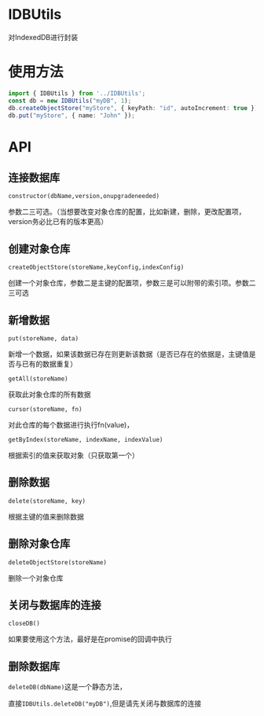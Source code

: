 # IDBUtils
对IndexedDB进行封装
# 使用方法

```ts
import { IDBUtils } from '../IDBUtils';
const db = new IDBUtils("myDB", 1);
db.createObjectStore("myStore", { keyPath: "id", autoIncrement: true });
db.put("myStore", { name: "John" });
```

# API

## 连接数据库

`constructor(dbName,version,onupgradeneeded) `

参数二三可选。（当想要改变对象仓库的配置，比如新建，删除，更改配置项，version务必比已有的版本更高）

## 创建对象仓库

`createObjectStore(storeName,keyConfig,indexConfig)`

创建一个对象仓库，参数二是主键的配置项，参数三是可以附带的索引项。参数二三可选

## 新增数据

`put(storeName, data) `

新增一个数据，如果该数据已存在则更新该数据（是否已存在的依据是，主键值是否与已有的数据重复）

`getAll(storeName)`

获取此对象仓库的所有数据

`cursor(storeName, fn)`

对此仓库的每个数据进行执行fn(value)，

`getByIndex(storeName, indexName, indexValue)`

根据索引的值来获取对象（只获取第一个）

## 删除数据

`delete(storeName, key)`

根据主键的值来删除数据

## 删除对象仓库

`deleteObjectStore(storeName)`

删除一个对象仓库

## 关闭与数据库的连接

`closeDB()`

如果要使用这个方法，最好是在promise的回调中执行

## 删除数据库

`deleteDB(dbName)`这是一个静态方法，

直接`IDBUtils.deleteDB("myDB")`,但是请先关闭与数据库的连接
